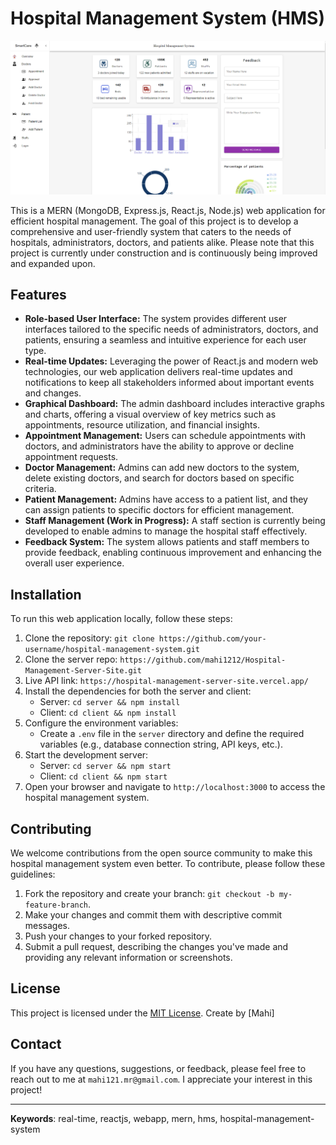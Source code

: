 # Hospital Management System (HMS)

![HMS Logo](./home-page.png)

This is a MERN (MongoDB, Express.js, React.js, Node.js) web application for efficient hospital management. The goal of this project is to develop a comprehensive and user-friendly system that caters to the needs of hospitals, administrators, doctors, and patients alike. Please note that this project is currently under construction and is continuously being improved and expanded upon.

## Features

- **Role-based User Interface:** The system provides different user interfaces tailored to the specific needs of administrators, doctors, and patients, ensuring a seamless and intuitive experience for each user type.
- **Real-time Updates:** Leveraging the power of React.js and modern web technologies, our web application delivers real-time updates and notifications to keep all stakeholders informed about important events and changes.
- **Graphical Dashboard:** The admin dashboard includes interactive graphs and charts, offering a visual overview of key metrics such as appointments, resource utilization, and financial insights.
- **Appointment Management:** Users can schedule appointments with doctors, and administrators have the ability to approve or decline appointment requests.
- **Doctor Management:** Admins can add new doctors to the system, delete existing doctors, and search for doctors based on specific criteria.
- **Patient Management:** Admins have access to a patient list, and they can assign patients to specific doctors for efficient management.
- **Staff Management (Work in Progress):** A staff section is currently being developed to enable admins to manage the hospital staff effectively.
- **Feedback System:** The system allows patients and staff members to provide feedback, enabling continuous improvement and enhancing the overall user experience.

## Installation

To run this web application locally, follow these steps:

1. Clone the repository: `git clone https://github.com/your-username/hospital-management-system.git`
2. Clone the server repo: `https://github.com/mahi1212/Hospital-Management-Server-Site.git`
3. Live API link: `https://hospital-management-server-site.vercel.app/`
4. Install the dependencies for both the server and client:
   - Server: `cd server && npm install`
   - Client: `cd client && npm install`
5. Configure the environment variables:
   - Create a `.env` file in the `server` directory and define the required variables (e.g., database connection string, API keys, etc.).
6. Start the development server:
   - Server: `cd server && npm start`
   - Client: `cd client && npm start`
7. Open your browser and navigate to `http://localhost:3000` to access the hospital management system.

## Contributing

We welcome contributions from the open source community to make this hospital management system even better. To contribute, please follow these guidelines:

1. Fork the repository and create your branch: `git checkout -b my-feature-branch`.
2. Make your changes and commit them with descriptive commit messages.
3. Push your changes to your forked repository.
4. Submit a pull request, describing the changes you've made and providing any relevant information or screenshots.

## License

This project is licensed under the [MIT License](LICENSE). Create by [Mahi]

## Contact

If you have any questions, suggestions, or feedback, please feel free to reach out to me at `mahi121.mr@gmail.com`. I appreciate your interest in this project!

---

**Keywords**: real-time, reactjs, webapp, mern, hms, hospital-management-system
